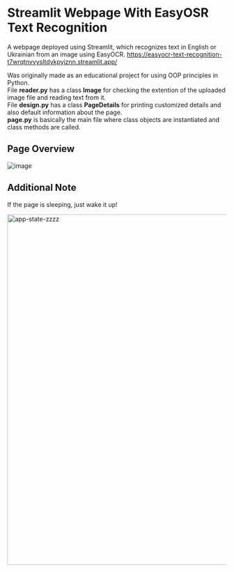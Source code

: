 # Streamlit Webpage With EasyOSR Text Recognition

A webpage deployed using Streamlit, which recognizes text in English or Ukrainian from an image using EasyOCR.
https://easyocr-text-recognition-t7wrqtnvvysltdykpyjznn.streamlit.app/

Was originally made as an educational project for using OOP principles in Python. \
File **reader.py** has a class **Image** for checking the extention of the uploaded image file and reading text from it. \
File **design.py** has a class **PageDetails** for printing customized details and also default information about the page. \
**page.py** is basically the main file where class objects are instantiated and class methods are called.

## Page Overview

![image](https://github.com/user-attachments/assets/b403a75a-c92d-41da-a6a7-1aaa1c069247)

## Additional Note

If the page is sleeping, just wake it up!

<img width="805" alt="app-state-zzzz" src="https://github.com/user-attachments/assets/f3663390-5d16-48c9-b8e8-a2e40cdc62bd">
